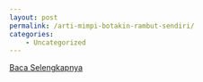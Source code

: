 ```yaml
---
layout: post
permalink: /arti-mimpi-botakin-rambut-sendiri/
categories:
    - Uncategorized
---
```


[Baca Selengkapnya](/10)